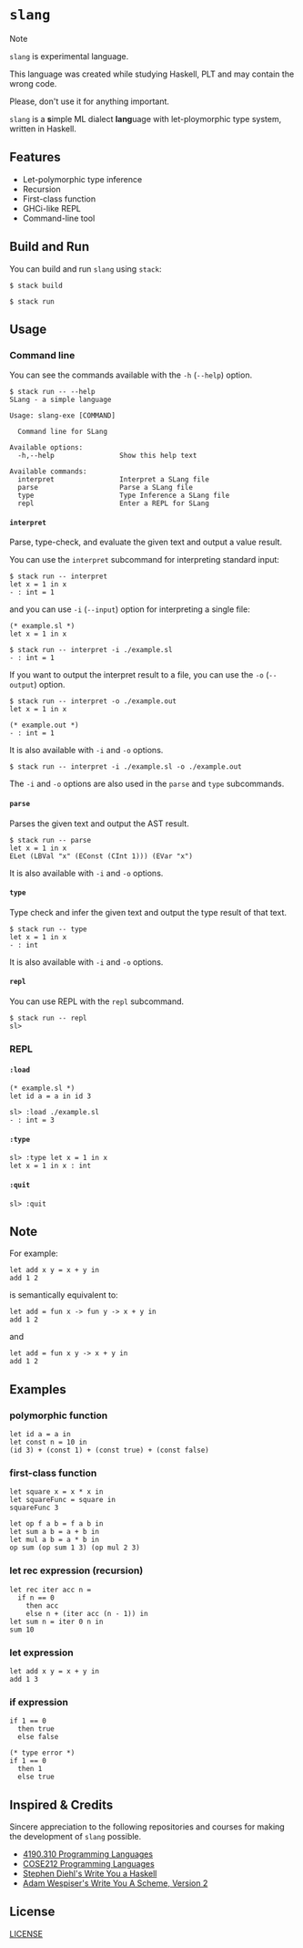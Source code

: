 # `slang`

> [!NOTE]
> 
> `slang` is experimental language.
> 
> This language was created while studying Haskell, PLT and may contain the wrong code. 
>
> Please, don't use it for anything important.
>

`slang` is a **s**imple ML dialect **lang**uage with let-ploymorphic type system, written in Haskell.

## Features

- Let-polymorphic type inference
- Recursion
- First-class function
- GHCi-like REPL
- Command-line tool
 
## Build and Run

You can build and run `slang` using `stack`:

```
$ stack build
```

```
$ stack run
```

## Usage

### Command line

You can see the commands available with the `-h` (`--help`) option.

```
$ stack run -- --help
SLang - a simple language

Usage: slang-exe [COMMAND]

  Command line for SLang

Available options:
  -h,--help                Show this help text

Available commands:
  interpret                Interpret a SLang file
  parse                    Parse a SLang file
  type                     Type Inference a SLang file
  repl                     Enter a REPL for SLang
```

#### `interpret`

Parse, type-check, and evaluate the given text and output a value result.

You can use the `interpret` subcommand for interpreting standard input:

```
$ stack run -- interpret
let x = 1 in x
- : int = 1
```

and you can use `-i` (`--input`) option for interpreting a single file:

```
(* example.sl *)
let x = 1 in x
```

```
$ stack run -- interpret -i ./example.sl
- : int = 1
```

If you want to output the interpret result to a file, you can use the `-o` (`--output`) option.

```
$ stack run -- interpret -o ./example.out
let x = 1 in x
```

```
(* example.out *)
- : int = 1
```

It is also available with `-i` and `-o` options.

```
$ stack run -- interpret -i ./example.sl -o ./example.out
```

The `-i` and `-o` options are also used in the `parse` and `type` subcommands.

#### `parse`

Parses the given text and output the AST result.

```
$ stack run -- parse
let x = 1 in x
ELet (LBVal "x" (EConst (CInt 1))) (EVar "x")
```

It is also available with `-i` and `-o` options.

#### `type`

Type check and infer the given text and output the type result of that text.

```
$ stack run -- type
let x = 1 in x
- : int
```

It is also available with `-i` and `-o` options.

#### `repl`

You can use REPL with the `repl` subcommand.

```
$ stack run -- repl
sl>
```

### REPL

#### `:load`

```
(* example.sl *)
let id a = a in id 3
```

```
sl> :load ./example.sl
- : int = 3
```

#### `:type`

```
sl> :type let x = 1 in x
let x = 1 in x : int
```

#### `:quit`

```
sl> :quit
```

## Note

For example:

```
let add x y = x + y in
add 1 2
```

is semantically equivalent to:

```
let add = fun x -> fun y -> x + y in
add 1 2
```

and

```
let add = fun x y -> x + y in
add 1 2
```

## Examples

### polymorphic function

```
let id a = a in
let const n = 10 in
(id 3) + (const 1) + (const true) + (const false)
```

### first-class function

```
let square x = x * x in
let squareFunc = square in
squareFunc 3
```

```
let op f a b = f a b in
let sum a b = a + b in
let mul a b = a * b in
op sum (op sum 1 3) (op mul 2 3)
```

### let rec expression (recursion)

```
let rec iter acc n =
  if n == 0
    then acc
    else n + (iter acc (n - 1)) in
let sum n = iter 0 n in
sum 10
```

### let expression

```
let add x y = x + y in
add 1 3
```

### if expression

```
if 1 == 0
  then true
  else false
```

```
(* type error *)
if 1 == 0
  then 1
  else true
```

## Inspired & Credits

Sincere appreciation to the following repositories and courses for making the development of `slang` possible. 

- [4190.310 Programming Languages](http://kwangkeunyi.snu.ac.kr/4190.310/22/)
- [COSE212 Programming Languages](http://prl.korea.ac.kr/~pronto/home/courses/cose212/2022/)
- [Stephen Diehl's Write You a Haskell](https://github.com/sdiehl/write-you-a-haskell)
- [Adam Wespiser's Write You A Scheme, Version 2](https://github.com/write-you-a-scheme-v2/scheme)

## License

[LICENSE](./LICENSE)
